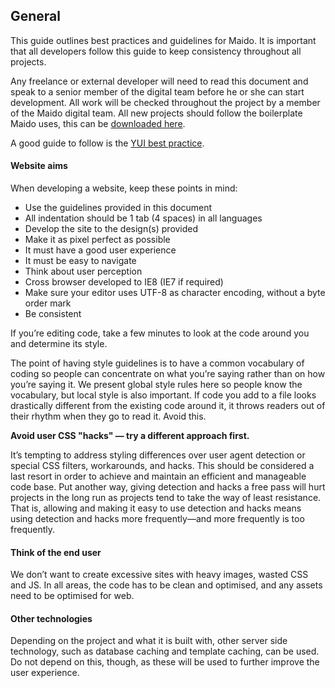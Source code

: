 ## General

This guide outlines best practices and guidelines for Maido. It is important that all developers follow this guide to keep consistency throughout all projects.

Any freelance or external developer will need to read this document and speak to a senior member of the digital team before he or she can start development. All work will be checked throughout the project by a member of the Maido digital team. All new projects should follow the boilerplate Maido uses, this can be [downloaded here](https://github.com/zizther/Jam).
			
A good guide to follow is the [YUI best practice](http://developer.yahoo.com/performance/rules.html).
		
#### Website aims
When developing a website, keep these points in mind:

* Use the guidelines provided in this document
* All indentation should be 1 tab (4 spaces) in all languages
* Develop the site to the design(s) provided
* Make it as pixel perfect as possible
* It must have a good user experience
* It must be easy to navigate
* Think about user perception
* Cross browser developed to IE8 (IE7 if required)
* Make sure your editor uses UTF-8 as character encoding, without a byte order mark
* Be consistent
			
If you’re editing code, take a few minutes to look at the code around you and determine its style.

The point of having style guidelines is to have a common vocabulary of coding so people can concentrate on what you’re saying rather than on how you’re saying it. We present global style rules here so people know the vocabulary, but local style is also important. If code you add to a file looks drastically different from the existing code around it, it throws readers out of their rhythm when they go to read it. Avoid this. 

**Avoid user CSS "hacks" — try a different approach first.**

It’s tempting to address styling differences over user agent detection or special CSS filters, workarounds, and hacks. This should be considered a last resort in order to achieve and maintain an efficient and manageable code base. Put another way, giving detection and hacks a free pass will hurt projects in the long run as projects tend to take the way of least resistance. That is, allowing and making it easy to use detection and hacks means using detection and hacks more frequently—and more frequently is too frequently. 

#### Think of the end user
We don’t want to create excessive sites with heavy images, wasted CSS and JS. In all areas, the code has to be clean and optimised, and any assets need to be optimised for web.
			
#### Other technologies
Depending on the project and what it is built with, other server side technology, such as database caching and template caching, can be used. Do not depend on this, though, as these will be used to further improve the user experience.